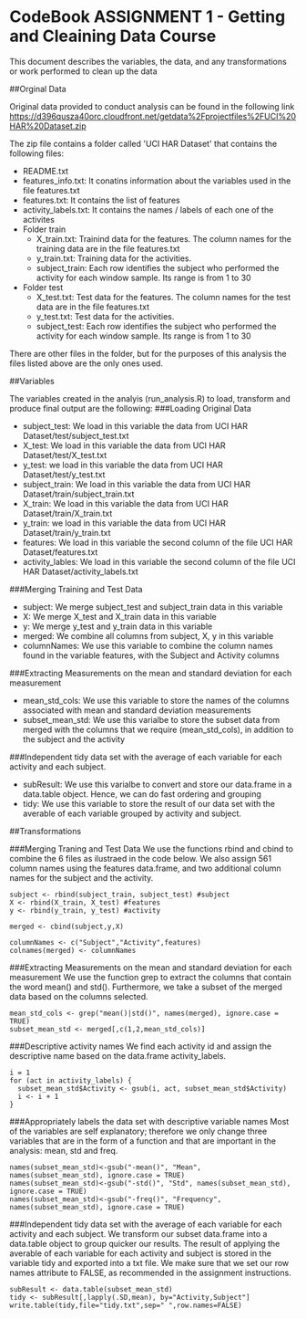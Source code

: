 # CodeBook ASSIGNMENT 1 - Getting and Cleaining Data Course

This document describes the variables, the data, and any transformations or work performed to clean up the data

##Orginal Data

Original data provided to conduct analysis can be found in the following link
https://d396qusza40orc.cloudfront.net/getdata%2Fprojectfiles%2FUCI%20HAR%20Dataset.zip 

The zip file contains a folder called 'UCI HAR Dataset' that contains the following files:
* README.txt
* features_info.txt: It conatins information about the variables used in the file features.txt
* features.txt: It contains the list of features
* activity_labels.txt: It contains the names / labels of each one of the activites
* Folder train
  * X_train.txt: Trainind data for the features.  The column names for the training data are in the file features.txt 
  * y_train.txt: Training data for the activities.  
  * subject_train: Each row identifies the subject who performed the activity for each window sample. Its range is from 1 to 30
* Folder test
  * X_test.txt: Test data for the features. The column names for the test data are in the file features.txt
  * y_test.txt: Test data for the activities.
  * subject_test: Each row identifies the subject who performed the activity for each window sample. Its range is from 1 to 30

There are other files in the folder, but for the purposes of this analysis the files listed above are the only ones used.

##Variables

The variables created in the analyis (run_analysis.R) to load, transform and produce final output are the following:
###Loading Original Data
* subject_test: We load in this variable the data from  UCI HAR Dataset/test/subject_test.txt
* X_test: We load in this variable the data from UCI HAR Dataset/test/X_test.txt
* y_test: we load in this variable the data from UCI HAR Dataset/test/y_test.txt
* subject_train: We load in this variable the data from  UCI HAR Dataset/train/subject_train.txt
* X_train: We load in this variable the data from UCI HAR Dataset/train/X_train.txt
* y_train: we load in this variable the data from UCI HAR Dataset/train/y_train.txt
* features: We load in this variable the second column of the file UCI HAR Dataset/features.txt
* activity_lables: We load in this variable the second column of the file UCI HAR Dataset/activity_labels.txt

###Merging Training and Test Data
* subject: We merge subject_test and subject_train data in this variable
* X: We merge X_test and X_train data in this variable
* y: We merge y_test and y_train data in this variable
* merged: We combine all columns from subject, X, y in this variable
* columnNames: We use this variable to combine the column names found in the variable features, with the Subject and Activity columns

###Extracting Measurements on the mean and standard deviation for each measurement
* mean_std_cols: We use this variable to store the names of the columns associated with mean and standard deviation measurements
* subset_mean_std: We use this varialbe to store the subset data from merged with the columns that we require (mean_std_cols), in addition to the subject and the activity

###Independent tidy data set with the average of each variable for each activity and each subject.
* subResult: We use this varialbe to convert and store our data.frame in a data.table object. Hence, we can do fast ordering and grouping
* tidy: We use this variable to store the result of our data set with the averable of each variable grouped by activity and subject.


##Transformations

###Merging Traning and Test Data
We use the functions rbind and cbind to combine the 6 files as ilustraed in the code below.  We also assign 561 column names using the features data.frame, and two additional column names for the subject and the activity.

```
subject <- rbind(subject_train, subject_test) #subject
X <- rbind(X_train, X_test) #features
y <- rbind(y_train, y_test) #activity

merged <- cbind(subject,y,X)

columnNames <- c("Subject","Activity",features)
colnames(merged) <- columnNames

```
###Extracting Measurements on the mean and standard deviation for each measurement
We use the function grep to extract the columns that contain the word mean() and std(). Furthermore, we take a subset of the merged data based on the columns selected.
```
mean_std_cols <- grep("mean()|std()", names(merged), ignore.case = TRUE)
subset_mean_std <- merged[,c(1,2,mean_std_cols)]
```
###Descriptive activity names
We find each activity id and assign the descriptive name based on the data.frame activity_labels.

```
i = 1
for (act in activity_labels) {
  subset_mean_std$Activity <- gsub(i, act, subset_mean_std$Activity)
  i <- i + 1
}
```

###Appropriately labels the data set with descriptive variable names
Most of the variables are self explanatory; therefore we only change three variables that are in the form of a function and that are important in the analysis: mean, std and freq.

```
names(subset_mean_std)<-gsub("-mean()", "Mean", names(subset_mean_std), ignore.case = TRUE)
names(subset_mean_std)<-gsub("-std()", "Std", names(subset_mean_std), ignore.case = TRUE)
names(subset_mean_std)<-gsub("-freq()", "Frequency", names(subset_mean_std), ignore.case = TRUE)
```
###Independent tidy data set with the average of each variable for each activity and each subject.
We transform our subset data.frame into a data.table object to group quicker our results.  The result of applying the averable of each variable for each activity and subject is stored in the variable tidy and exported into a txt file.  We make sure that we set our row names attribute to FALSE, as recommended in the assignment instructions.

```
subResult <- data.table(subset_mean_std)
tidy <- subResult[,lapply(.SD,mean), by="Activity,Subject"]
write.table(tidy,file="tidy.txt",sep=" ",row.names=FALSE)
```